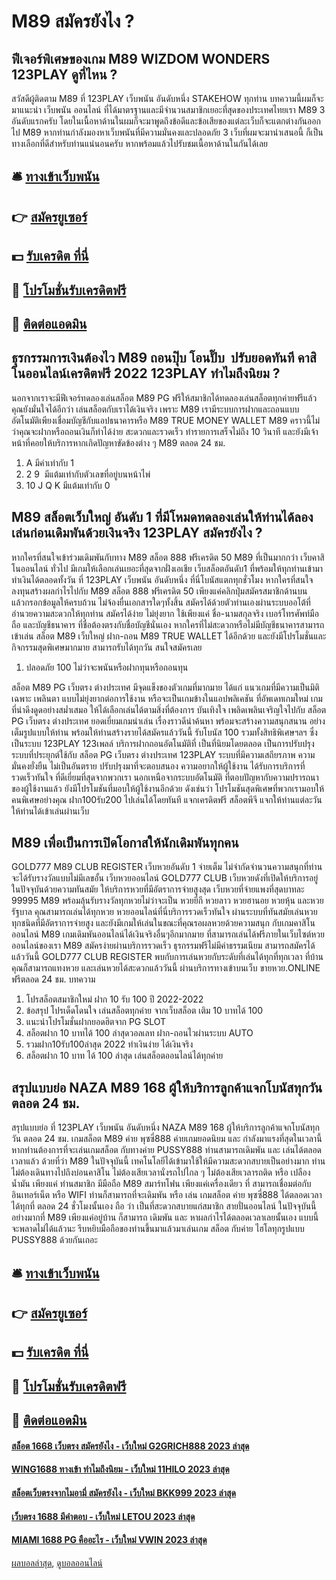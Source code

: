 # M89 สมัครยังไง ?
## ฟีเจอร์พิเศษของเกม M89 WIZDOM WONDERS 123PLAY ดูที่ไหน ?
สวัสดีผู้ติดตาม M89 ที่ 123PLAY เว็บพนัน อันดับหนึ่ง STAKEHOW ทุกท่าน บทความนี้ผมก็จะมาแนะนำ เว็บพนัน ออนไลน์ ที่ได้มาตรฐานและมีจำนวนสมาชิกเยอะที่สุดของประเทศไทยเรา M89 3 อันดับแรกครับ โดยในเนื้อหาด้านในผมก็จะมาพูดถึงข้อดีและข้อเสียของแต่ละเว็บก็จะแตกต่างกันออกไป M89 หากท่านกำลังมองหาเว็บพนันที่มีความมั่นคงและปลอดภัย 3 เว็บที่ผมจะมานำเสนอนี้ ก็เป็นทางเลือกที่ดีสำหรับท่านแน่นอนครับ หากพร้อมแล้วไปรับชมเนื้อหาด้านในกันได้เลย

## 🛎 [ทางเข้าเว็บพนัน](https://bit.ly/3SdLNi2)
## 👉 [สมัครยูเซอร์](https://bit.ly/3SdLNi2)
## 💵 [รับเครดิต ที่นี่](https://bit.ly/3dyRKHj)
## 👑 [โปรโมชั่นรับเครดิตฟรี](https://bit.ly/3dyRKHj)
## 📱 [ติดต่อแอดมิน](https://bit.ly/3dyRKHj)

## ธุรกรรมการเงินต้องไว M89 ถอนปุ๊บ โอนปั๊บ  ปรับยอดทันที คาสิโนออนไลน์เครดิตฟรี 2022 123PLAY ทำไมถึงนิยม ?
นอกจากเราจะมีฟีเจอร์ทดลองเล่นสล็อต M89 PG ฟรีให้สมาชิกได้ทดลองเล่นสล็อตทุกค่ายฟรีแล้ว คุณยังมั่นใจได้อีกว่า เล่นสล็อตกับเราได้เงินจริง เพราะ M89 เรามีระบบการฝากและถอนแบบอัตโนมัติเพียงเชื่อมบัญชีกับแอปธนาคารหรือ M89 TRUE MONEY WALLET M89 คราวนี้ไม่ว่าคุณจะฝากหรือถอนเงินก็ทำได้ง่าย สะดวกและรวดเร็ว ทำรายการเสร็จไม่ถึง 10 วินาที และยังมีเจ้าหน้าที่คอยให้บริการหากเกิดปัญหาขัดข้องต่าง ๆ M89 ตลอด 24 ชม.
1. A มีค่าเท่ากับ 1
2. 2 9  มีแต้มเท่ากับตัวเลขที่อยู่บนหน้าไพ่
3. 10 J Q K มีแต้มเท่ากับ 0

## M89 สล็อตเว็บใหญ่ อันดับ 1 ที่มีโหมดทดลองเล่นให้ท่านได้ลองเล่นก่อนเดิมพันด้วยเงินจริง 123PLAY สมัครยังไง ?
หากใครที่สนใจเข้าร่วมเดิมพันกับทาง M89 สล็อต 888 ฟรีเครดิต 50 M89 ที่เป็นมากกว่า เว็บคาสิโนออนไลน์ ทั่วไป มีเกมให้เลือกเล่นเยอะที่สุดจากฝั่งเอเชีย เว็บสล็อตอันดับ1 ที่พร้อมให้ทุกท่านเข้ามาทำเงินได้ตลอดทั้งวัน ที่ 123PLAY เว็บพนัน อันดับหนึ่ง ที่นี่โบนัสแตกทุกชั่วโมง หากใครที่สนใจลงทุนสร้างผลกำไรไปกับ M89 สล็อต 888 ฟรีเครดิต 50 เพียงแค่คลิกปุ่มสมัครสมาชิกด้านบน แล้วกรอกข้อมูลให้ครบถ้วน ไม่จ้องยื่นเอกสารใดๆทั้งสิ้น สมัครได้ด้วยตัวท่านเองผ่านระบบออโต้ที่อำนวยความสะดวกให้ทุกท่าน สมัครได้ง่าย ไม่ยุ่งยาก ใช้เพียงแค่ ชื่อ-นามสกุลจริง เบอร์โทรศัพท์มือถือ และบัญชีธนาคาร ที่ชื่อต้องตรงกับชื่อบัญชีนั่นเอง หากใครที่ไม่สะดวกหรือไม่มีบัญชีธนาคารสามารถเข้าเล่น สล็อต M89 เว็บใหญ่ ฝาก-ถอน M89 TRUE WALLET ได้อีกด้วย และยังมีโปรโมชั่นและกิจกรรมสุดพิเศษมากมาย สามารถรับได้ทุกวัน สนใจสมัครเลย
1. ปลอดภัย 100 ไม่ว่าจะพนันหรือฝากทุนหรือถอนทุน

สล็อต M89 PG เว็บตรง ต่างประเทศ มีจุดแข็งของตัวเกมที่มากมาย ได้แก่ แนวเกมที่มีความเป็นมิติเฉพาะ เพลินตา แบบไม่ยุ่งยากต่อการใช้งาน หรือจะเป็นเกมข้างในแอปพลิเคชัน ที่อัพเดทเกมใหม่ เกมที่น่าดึงดูดอย่างสม่ำเสมอ ให้ได้เลือกเล่นได้ตามสิ่งที่ต้องการ บันเทิงใจ เพลิดเพลินเจริญใจไปกับ สล็อต PG เว็บตรง ต่างประเทศ ยอดเยี่ยมเกมน่าเล่น เรื่องราวดีน่าค้นหา พร้อมจะสร้างความสนุกสนาน อย่างเต็มรูปแบบให้ท่าน พร้อมให้ท่านสร้างรายได้สมัครแล้ววันนี้ รับโบนัส 100 รวมทั้งสิทธิพิเศษฯลฯ ซึ่งเป็นระบบ 123PLAY 123เพลล์ บริการฝากถอนอัตโนมัติที่ เป็นที่นิยมโดยตลอด เป็นการปรับปรุงระบบที่ประยุกต์ใช้กับ สล็อต PG เว็บตรง ต่างประเทศ 123PLAY ระบบที่มีความเสถียรภาพ ความมั่นคงยั่งยืน ไม่เป็นอันตราย ปรับปรุงมาที่จะตอบสนอง ความอยากให้ผู้ใช้งาน ได้รับการบริการที่รวดเร็วทันใจ ที่ดีเยี่ยมที่สุดจากพวกเรา นอกเหนือจากระบบอัตโนมัติ ที่ตอบปัญหากับความปรารถนาของผู้ใช้งานแล้ว ยังมีโปรโมชันที่มอบให้ผู้ใช้งานอีกด้วย ดังเช่นว่า โปรโมชันสุดพิเศษที่พวกเรามอบให้คนพิเศษอย่างคุณ ฝาก100รับ200 ไปเล่นได้โดยทันที แจกเครดิตฟรี สล็อตพีจี แจกให้ท่านแต่ละวัน ให้ท่านได้เข้าเล่นผ่านเว็บ

## M89 เพื่อเป็นการเปิดโอกาสให้นักเดิมพันทุกคน
GOLD777 M89 CLUB REGISTER เว็บหวยอันดับ 1 จ่ายเต็ม ไม่จำกัดจำนวนความสนุกที่ท่านจะได้รับรางวัลแบบไม่มีเลขอั้น เว็บหวยออนไลน์ GOLD777 CLUB เว็บหวยดังที่เปิดให้บริการอยู่ในปัจจุบันด้วยความทันสมัย ให้บริการหวยที่มีอัตราการจ่ายสูงสุด เว็บหวยที่จ่ายแพงที่สุดบาทละ 99995 M89 พร้อมลุ้นรับรางวัลทุกหวยไม่ว่าจะเป็น หวยยี่กี หวยลาว หวยฮานอย หวยหุ้น และหวยรัฐบาล คุณสามารถเล่นได้ทุกหวย หวยออนไลน์ที่นี่บริการรวดเร็วทันใจ ผ่านระบบที่ทันสมัย​​เล่นหวยทุกชนิดที่มีอัตราการจ่ายสูง และยังมีเกมให้เล่นในขณะที่คุณรอผลหวยด้วยความสนุก กับเกมคาสิโนออนไลน์ M89 เกมเดิมพันออนไลน์ได้เงินจริงอื่นๆอีกมากมาย ที่สามารถเล่นได้ฟรีภายในเว็บไซต์หวยออนไลน์ของเรา M89 สมัครง่ายผ่านบริการรวดเร็ว ธุรกรรมฟรีไม่มีค่าธรรมเนียม สามารถสมัครได้แล้ววันนี้ GOLD777 CLUB REGISTER พบกับการเล่นหวยกับระดับที่เล่นได้ทุกที่ทุกเวลา ที่บ้านคุณก็สามารถแทงหวย และเล่นหวยได้สะดวกแล้ววันนี้ ผ่านบริการทางเข้าบนเว็บ ขายหวย.ONLINE ฟรีตลอด 24 ชม.
บทความ
1. โปรสล็อตสมาชิกใหม่ ฝาก 10 รับ 100 ปี 2022-2022
2. ข้อสรุป โปรเด็ดโดนใจ เล่นสล็อตทุกค่าย จากเว็บสล็อต เติม 10 บาทได้ 100
3. แนะนำโปรโมชั่นฝากยอดฮิตจาก PG SLOT
4. สล็อตฝาก 10 บาทได้ 100 ล่าสุดวอลเลท ฝาก-ถอนไวผ่านระบบ AUTO
5. รวมฝาก10รับ100ล่าสุด 2022 ทำเงินง่าย ได้เงินจริง
6. สล็อตฝาก 10 บาท ได้ 100 ล่าสุด เล่นสล็อตออนไลน์ได้ทุกค่าย

## สรุปแบบย่อ NAZA M89 168 ผู้ให้บริการลูกค้าแจกโบนัสทุกวัน ตลอด 24 ชม.
สรุปแบบย่อ ที่ 123PLAY เว็บพนัน อันดับหนึ่ง NAZA M89 168 ผู้ให้บริการลูกค้าแจกโบนัสทุกวัน ตลอด 24 ชม. เกมสล็อต M89 ค่าย พุซซี่888 ค่ายเกมยอดนิยม และ กำลังมาแรงที่สุดในเวลานี้ หากท่านต้องการที่จะเล่นเกมสล็อต กับทางค่าย PUSSY888 ท่านสามารถเดิมพัน และ เล่นได้ตลอดเวลาแล้ว ด้วยที่ว่า M89 ในปัจจุบันนี้ เทคโนโลยีได้เข้ามาใช้ให้มีความสะดวกสบายเป็นอย่างมาก ท่านไม่ต้องเดินทางไปถึงบ่อนคาสิโน ไม่ต้องเสียเวลานั่งรถไปไกล ๆ ไม่ต้องเสียเวลารถติด หรือ เปลืองน้ำมัน เพียงแค่ ท่านสมาชิก มีมือถือ M89 สมาร์ทโฟน เพียงแค่เครื่องเดียว ที่ สามารถเชื่อมต่อกับอินเทอร์เน็ต หรือ WIFI ท่านก็สามารถที่จะเดิมพัน หรือ เล่น เกมสล็อต ค่าย พุซซี่888 ได้ตลอดเวลา ได้ทุกที่ ตลอด 24 ชั่วโมงนั้นเอง ถือ ว่า เป็นที่สะดวกสบายแก่สมาชิก สายปั่นออนไลน์ ในปัจจุบันนี้ อย่างมากที่ M89 เพียงแค่อยู่บ้าน ก็สามารถ เดิมพัน และ หาผลกำไรได้ตลอดเวลาเลยนั้นเอง แบบนี้ จะพลาดไม่ได้แล้วนะ รีบหยิบมือถือของท่านขึ้นมาแล้วมาเล่นเกม สล็อต กับค่าย ไฮโลทุกรูปแบบ PUSSY888 ด้วยกันเถอะ

## 🛎 [ทางเข้าเว็บพนัน](https://bit.ly/3SdLNi2)
## 👉 [สมัครยูเซอร์](https://bit.ly/3SdLNi2)
## 💵 [รับเครดิต ที่นี่](https://bit.ly/3dyRKHj)
## 👑 [โปรโมชั่นรับเครดิตฟรี](https://bit.ly/3dyRKHj)
## 📱 [ติดต่อแอดมิน](https://bit.ly/3dyRKHj)

#### [สล็อต 1668 เว็บตรง สมัครยังไง - เว็บใหม่ G2GRICH888 2023 ล่าสุด](https://atom.io/themes/สล็อต%201668%20เว็บตรง%20สมัครยังไง%20-%20เว็บใหม่%20g2grich888%202023%20ล่าสุด)
#### [WING1688 ทางเข้า ทำไมถึงนิยม - เว็บใหม่ 11HILO 2023 ล่าสุด](https://atom.io/themes/wing1688%20ทางเข้า%20ทำไมถึงนิยม%20-%20เว็บใหม่%2011hilo%202023%20ล่าสุด)
#### [สล็อตเว็บตรงจากไมอามี่ สมัครยังไง - เว็บใหม่ BKK999 2023 ล่าสุด](https://atom.io/themes/สล็อตเว็บตรงจากไมอามี่%20สมัครยังไง%20-%20เว็บใหม่%20bkk999%202023%20ล่าสุด)
#### [เว็บตรง 1688 มีคำตอบ - เว็บใหม่ LETOU 2023 ล่าสุด](https://atom.io/themes/เว็บตรง%201688%20มีคำตอบ%20-%20เว็บใหม่%20letou%202023%20ล่าสุด)
#### [MIAMI 1688 PG คืออะไร - เว็บใหม่ VWIN 2023 ล่าสุด](https://atom.io/themes/miami%201688%20pg%20คืออะไร%20-%20เว็บใหม่%20vwin%202023%20ล่าสุด)

[ผลบอลล่าสุด](https://siamsport.tv "ผลบอลล่าสุด"), [ดูบอลออนไลน์](https://siamsport.tv/ดูบอลสด "ดูบอลออนไลน์")